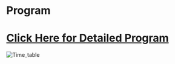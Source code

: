 # Program

# [Click Here for Detailed Program](https://github.com/csj607/12thprcsa/files/12622032/Program_12th_Pacific_Rim.pdf)
![Time_table](https://github.com/csj607/12thprcsa/assets/52664937/e5654dc5-8ebc-4bd8-a44c-51c36d9312dd)

